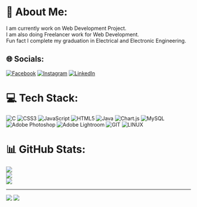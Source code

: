 # 💫 About Me:
I am currently work on Web Development Project.<br>I am also doing Freelancer work for Web Development.<br>Fun fact I complete my graduation in Electrical and Electronic Engineering. 


## 🌐 Socials:
[![Facebook](https://img.shields.io/badge/Facebook-%231877F2.svg?logo=Facebook&logoColor=white)](https://facebook.com/suvendhu.patel) [![Instagram](https://img.shields.io/badge/Instagram-%23E4405F.svg?logo=Instagram&logoColor=white)](https://instagram.com/devill_128) [![LinkedIn](https://img.shields.io/badge/LinkedIn-%230077B5.svg?logo=linkedin&logoColor=white)](https://linkedin.com/in/suvendhu) 

# 💻 Tech Stack:
![C](https://img.shields.io/badge/c-%2300599C.svg?style=flat&logo=c&logoColor=white) ![CSS3](https://img.shields.io/badge/css3-%231572B6.svg?style=flat&logo=css3&logoColor=white) ![JavaScript](https://img.shields.io/badge/javascript-%23323330.svg?style=flat&logo=javascript&logoColor=%23F7DF1E) ![HTML5](https://img.shields.io/badge/html5-%23E34F26.svg?style=flat&logo=html5&logoColor=white) ![Java](https://img.shields.io/badge/java-%23ED8B00.svg?style=flat&logo=java&logoColor=white) ![Chart.js](https://img.shields.io/badge/chart.js-F5788D.svg?style=flat&logo=chart.js&logoColor=white) ![MySQL](https://img.shields.io/badge/mysql-%2300f.svg?style=flat&logo=mysql&logoColor=white) ![Adobe Photoshop](https://img.shields.io/badge/adobephotoshop-%2331A8FF.svg?style=flat&logo=adobephotoshop&logoColor=white) ![Adobe Lightroom](https://img.shields.io/badge/Adobe%20Lightroom-31A8FF.svg?style=flat&logo=Adobe%20Lightroom&logoColor=white) ![GIT](https://img.shields.io/badge/Git-fc6d26?style=flat&logo=git&logoColor=white) ![LINUX](https://img.shields.io/badge/Linux-FCC624?style=flat&logo=linux&logoColor=black)
# 📊 GitHub Stats:
![](https://github-readme-stats.vercel.app/api?username=suvendhu128&theme=flag-india&hide_border=false&include_all_commits=false&count_private=false)<br/>
![](https://github-readme-streak-stats.herokuapp.com/?user=suvendhu128&theme=flag-india&hide_border=false)<br/>
![](https://github-readme-stats.vercel.app/api/top-langs/?username=suvendhu128&theme=flag-india&hide_border=false&include_all_commits=false&count_private=false&layout=compact)

---

<!-- Proudly created with GPRM ( https://gprm.itsvg.in ) -->
[![](https://visitcount.itsvg.in/api?id=suvendhu128&label=Profile%20Views&color=0&icon=0&pretty=false)](https://visitcount.itsvg.in)
<a href="https://visitcount.itsvg.in">
  <img src="https://visitcount.itsvg.in/api?id=suvendhu128&label=Profile%20Views&color=0&icon=0&pretty=false" />
</a>
